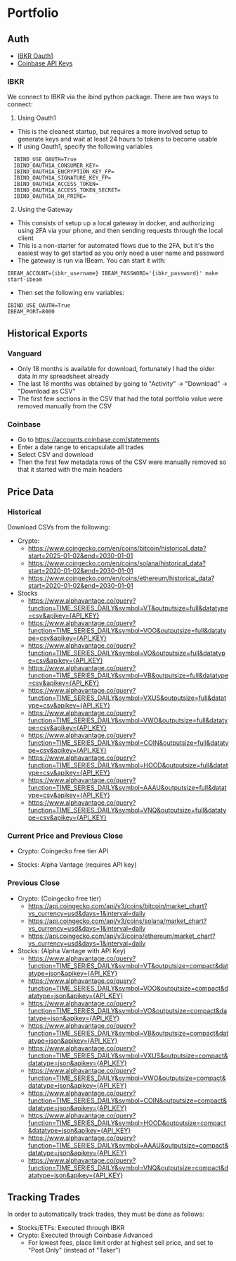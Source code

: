 # Portfolio

## Auth

- [IBKR Oauth1](https://github.com/Voyz/ibind/wiki/OAuth-1.0a)
- [Coinbase API Keys](https://www.coinbase.com/settings/api)

### IBKR

We connect to IBKR via the ibind python package. There are two ways to connect:

1. Using Oauth1

- This is the cleanest startup, but requires a more involved setup to generate keys and wait at least 24 hours to tokens to become usable
- If using Oauth1, specify the following variables

```
  IBIND_USE_OAUTH=True
  IBIND_OAUTH1A_CONSUMER_KEY=
  IBIND_OAUTH1A_ENCRYPTION_KEY_FP=
  IBIND_OAUTH1A_SIGNATURE_KEY_FP=
  IBIND_OAUTH1A_ACCESS_TOKEN=
  IBIND_OAUTH1A_ACCESS_TOKEN_SECRET=
  IBIND_OAUTH1A_DH_PRIME=
```

2. Using the Gateway

- This consists of setup up a local gateway in docker, and authorizing using 2FA via your phone, and then sending requests through the local client
- This is a non-starter for automated flows due to the 2FA, but it's the easiest way to get started as you only need a user name and password
- The gateway is run via IBeam. You can start it with:

```
IBEAM_ACCOUNT={ibkr_username} IBEAM_PASSWORD='{ibkr_password}' make start-ibeam
```

- Then set the following env variables:

```
IBIND_USE_OAUTH=True
IBEAM_PORT=8000
```

## Historical Exports

### Vanguard

- Only 18 months is available for download, fortunately I had the older data in my spreadsheet already
- The last 18 months was obtained by going to "Activity" -> "Download" -> "Download as CSV"
- The first few sections in the CSV that had the total portfolio value were removed manually from the CSV

### Coinbase

- Go to https://accounts.coinbase.com/statements
- Enter a date range to encapsulate all trades
- Select CSV and download
- Then the first few metadata rows of the CSV were manually removed so that it started with the main headers

## Price Data

### Historical

Download CSVs from the following:

- Crypto:
  - https://www.coingecko.com/en/coins/bitcoin/historical_data?start=2025-01-02&end=2030-01-01
  - https://www.coingecko.com/en/coins/solana/historical_data?start=2020-01-02&end=2030-01-01
  - https://www.coingecko.com/en/coins/ethereum/historical_data?start=2020-01-02&end=2030-01-01
- Stocks
  - https://www.alphavantage.co/query?function=TIME_SERIES_DAILY&symbol=VT&outputsize=full&datatype=csv&apikey={API_KEY}
  - https://www.alphavantage.co/query?function=TIME_SERIES_DAILY&symbol=VOO&outputsize=full&datatype=csv&apikey={API_KEY}
  - https://www.alphavantage.co/query?function=TIME_SERIES_DAILY&symbol=VO&outputsize=full&datatype=csv&apikey={API_KEY}
  - https://www.alphavantage.co/query?function=TIME_SERIES_DAILY&symbol=VB&outputsize=full&datatype=csv&apikey={API_KEY}
  - https://www.alphavantage.co/query?function=TIME_SERIES_DAILY&symbol=VXUS&outputsize=full&datatype=csv&apikey={API_KEY}
  - https://www.alphavantage.co/query?function=TIME_SERIES_DAILY&symbol=VWO&outputsize=full&datatype=csv&apikey={API_KEY}
  - https://www.alphavantage.co/query?function=TIME_SERIES_DAILY&symbol=COIN&outputsize=full&datatype=csv&apikey={API_KEY}
  - https://www.alphavantage.co/query?function=TIME_SERIES_DAILY&symbol=HOOD&outputsize=full&datatype=csv&apikey={API_KEY}
  - https://www.alphavantage.co/query?function=TIME_SERIES_DAILY&symbol=AAAU&outputsize=full&datatype=csv&apikey={API_KEY}
  - https://www.alphavantage.co/query?function=TIME_SERIES_DAILY&symbol=VNQ&outputsize=full&datatype=csv&apikey={API_KEY}

### Current Price and Previous Close

- Crypto: Coingecko free tier API

- Stocks: Alpha Vantage (requires API key)

### Previous Close

- Crypto: (Coingecko free tier)
  - https://api.coingecko.com/api/v3/coins/bitcoin/market_chart?vs_currency=usd&days=1&interval=daily
  - https://api.coingecko.com/api/v3/coins/solana/market_chart?vs_currency=usd&days=1&interval=daily
  - https://api.coingecko.com/api/v3/coins/ethereum/market_chart?vs_currency=usd&days=1&interval=daily
- Stocks: (Alpha Vantage with API Key)
  - https://www.alphavantage.co/query?function=TIME_SERIES_DAILY&symbol=VT&outputsize=compact&datatype=json&apikey={API_KEY}
  - https://www.alphavantage.co/query?function=TIME_SERIES_DAILY&symbol=VOO&outputsize=compact&datatype=json&apikey={API_KEY}
  - https://www.alphavantage.co/query?function=TIME_SERIES_DAILY&symbol=VO&outputsize=compact&datatype=json&apikey={API_KEY}
  - https://www.alphavantage.co/query?function=TIME_SERIES_DAILY&symbol=VB&outputsize=compact&datatype=json&apikey={API_KEY}
  - https://www.alphavantage.co/query?function=TIME_SERIES_DAILY&symbol=VXUS&outputsize=compact&datatype=json&apikey={API_KEY}
  - https://www.alphavantage.co/query?function=TIME_SERIES_DAILY&symbol=VWO&outputsize=compact&datatype=json&apikey={API_KEY}
  - https://www.alphavantage.co/query?function=TIME_SERIES_DAILY&symbol=COIN&outputsize=compact&datatype=json&apikey={API_KEY}
  - https://www.alphavantage.co/query?function=TIME_SERIES_DAILY&symbol=HOOD&outputsize=compact&datatype=json&apikey={API_KEY}
  - https://www.alphavantage.co/query?function=TIME_SERIES_DAILY&symbol=AAAU&outputsize=compact&datatype=json&apikey={API_KEY}
  - https://www.alphavantage.co/query?function=TIME_SERIES_DAILY&symbol=VNQ&outputsize=compact&datatype=json&apikey={API_KEY}

## Tracking Trades

In order to automatically track trades, they must be done as follows:

- Stocks/ETFs: Executed through IBKR
- Crypto: Executed through Coinbase Advanced
  - For lowest fees, place limit order at highest sell price, and set to "Post Only" (instead of "Taker")

